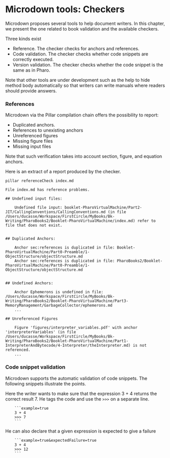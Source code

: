 # Microdown tools: Checkers

Microdown proposes several tools to help document writers. In this chapter, we present the one related to
book validation and the available checkers. 

Three kinds exist
- Reference. The checker checks for anchors and references. 
- Code validation. The checker checks whether code snippets are correctly executed.
- Version validation. The checker checks whether the code snippet is the same as in Pharo.

Note that other tools are under development such as the help to hide method body automatically so that writers can write manuals where readers should provide answers.

### References

Microdown via the Pillar compilation chain offers the possibility to report:

- Duplicated anchors. 
- References to unexisting anchors
- Unreferenced figures
- Missing figure files
- Missing input files

Note that such verification takes into account section, figure, and equation anchors.

Here is an extract of a report produced by the checker. 

```
pillar referenceCheck index.md
```

```
File index.md has reference problems.

## Undefined input files:

	Undefined file input: booklet-PharoVirtualMachine/Part2-JIT/CallingConventions/CallingConventions.md (in file /Users/ducasse/Workspace/FirstCircle/MyBooks/Bk-Writing/PharoBooks2/Booklet-PharoVirtualMachine/index.md) refer to file that does not exist.


## Duplicated Anchors:

	Anchor sec:references is duplicated in file: Booklet-PharoVirtualMachine/Part0-Preamble/1-ObjectStructure/objectStructure.md
	Anchor sec:references is duplicated in file: PharoBooks2/Booklet-PharoVirtualMachine/Part0-Preamble/1-ObjectStructure/objectStructure.md


## Undefined Anchors:

	Anchor Ephemerons is undefined in file: /Users/ducasse/Workspace/FirstCircle/MyBooks/Bk-Writing/PharoBooks2/Booklet-PharoVirtualMachine/Part3-MemoryManagement/GarbageCollector/ephemerons.md
	...

## Unreferenced Figures

	Figure 'figures/interpreter_variables.pdf' with anchor 'interpreterVariables' (in file /Users/ducasse/Workspace/FirstCircle/MyBooks/Bk-Writing/PharoBooks2/Booklet-PharoVirtualMachine/Part1-InterpreterAndBytecode/4-Interpreter/theInterpreter.md) is not referenced.
	...
```

### Code snippet validation

Microdown supports the automatic validation of code snippets.
The following snippets illustrate the points. 

Here the writer wants to make sure that the expression 3 + 4 returns the correct result 7. He tags the code and use the `>>>` on a separate line. 

```
    ```example=true	3 + 4 	>>> 7	```
```

He can also declare that a given expression is expected to give a failure

```
	```example=true&expectedFailure=true	3 + 4 	>>> 12		
	```	```


	